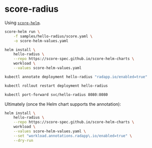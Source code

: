 # score-radius

Using [`score-helm`](https://github.com/score-spec/score-helm).

```bash
score-helm run \
	-f samples/hello-radius/score.yaml \
	-o score-helm-values.yaml
```

```bash
helm install \
	hello-radius \
	--repo https://score-spec.github.io/score-helm-charts \
	workload \
	--values score-helm-values.yaml
```

```bash
kubectl annotate deployment hello-radius "radapp.io/enabled=true"
```

```bash
kubectl rollout restart deployment hello-radius
```

```bash
kubectl port-forward svc/hello-radius 8080:8080
```

Ultimately (once the Helm chart supports the annotation):
```bash
helm install \
	hello-radius \
	--repo https://score-spec.github.io/score-helm-charts \
	workload \
	--values score-helm-values.yaml \
	--set "workload.annotations.radapp\.io/enabled=true" \
	--dry-run
```
